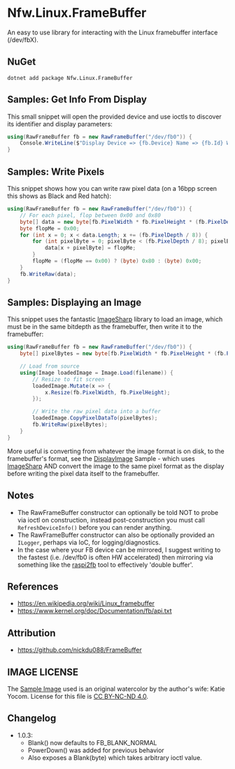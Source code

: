 # Nfw.Linux.FrameBuffer

An easy to use library for interacting with the Linux framebuffer interface (/dev/fbX).

## NuGet

```dotnet add package Nfw.Linux.FrameBuffer```

## Samples: Get Info From Display

This small snippet will open the provided device and use ioctls to discover its identifier and display parameters:

```csharp
using(RawFrameBuffer fb = new RawFrameBuffer("/dev/fb0")) {
    Console.WriteLine($"Display Device => {fb.Device} Name => {fb.Id} Width => {fb.PixelWidth} Height => {fb.PixelHeight} Bpp => {fb.PixelDepth}");
}
```

## Samples: Write Pixels

This snippet shows how you can write raw pixel data (on a 16bpp screen this shows as Black and Red hatch):

```csharp
using(RawFrameBuffer fb = new RawFrameBuffer("/dev/fb0")) {                
    // For each pixel, flop between 0x00 and 0x80
    byte[] data = new byte[fb.PixelWidth * fb.PixelHeight * (fb.PixelDepth / 8)];
    byte flopMe = 0x00;
    for (int x = 0; x < data.Length; x += (fb.PixelDepth / 8)) {
        for (int pixelByte = 0; pixelByte < (fb.PixelDepth / 8); pixelByte++) {
            data[x + pixelByte] = flopMe;                    
        }
        flopMe = (flopMe == 0x00) ? (byte) 0x80 : (byte) 0x00;
    }
    fb.WriteRaw(data);    
}
```

## Samples: Displaying an Image

This snippet uses the fantastic [ImageSharp](https://docs.sixlabors.com/articles/imagesharp/index.html?tabs=tabid-1) library to load an image, which must be in the same bitdepth as the framebuffer, then write it to the framebuffer:

```csharp
using(RawFrameBuffer fb = new RawFrameBuffer("/dev/fb0")) {                
    byte[] pixelBytes = new byte[fb.PixelWidth * fb.PixelHeight * (fb.PixelDepth / 8)];

    // Load from source
    using(Image loadedImage = Image.Load(filename)) {
        // Resize to fit screen
        loadedImage.Mutate(x => {            
            x.Resize(fb.PixelWidth, fb.PixelHeight);            
        });

        // Write the raw pixel data into a buffer
        loadedImage.CopyPixelDataTo(pixelBytes);
        fb.WriteRaw(pixelBytes);
    }
}
```

More useful is converting from whatever the image format is on disk, to the framebuffer's format, see the [DisplayImage](https://github.com/nate-yocom/Nfw.Linux.FrameBuffer/tree/main/samples/DisplayImage) Sample - which uses [ImageSharp](https://docs.sixlabors.com/articles/imagesharp/index.html?tabs=tabid-1) AND convert the image to the same pixel format as the display before writing the pixel data itself to the framebuffer. 

## Notes

- The RawFrameBuffer constructor can optionally be told NOT to probe via ioctl on construction, instead post-construction you must call ```RefreshDeviceInfo()``` before you can render anything.
- The RawFrameBuffer constructor can also be optionally provided an ```ILogger```, perhaps via IoC, for logging/diagnostics.
- In the case where your FB device can be mirrored, I suggest writing to the fastest (i.e. /dev/fb0 is often HW accelerated) then mirroring via something like the [raspi2fb](https://github.com/AndrewFromMelbourne/raspi2fb) tool to effectively 'double buffer'.


## References
- https://en.wikipedia.org/wiki/Linux_framebuffer
- https://www.kernel.org/doc/Documentation/fb/api.txt

## Attribution
- https://github.com/nickdu088/FrameBuffer

## IMAGE LICENSE

The [Sample Image](https://github.com/nate-yocom/Nfw.Linux.FrameBuffer/blob/main/samples/DisplayImage/images/fall-leaf-keyocom.jpg) used is an original watercolor by the author's wife: Katie Yocom.  License for this file is [CC BY-NC-ND 4.0](https://creativecommons.org/licenses/by-nc-nd/4.0/).

## Changelog

- 1.0.3:
  - Blank() now defaults to FB_BLANK_NORMAL
  - PowerDown() was added for previous behavior
  - Also exposes a Blank(byte) which takes arbitrary ioctl value.